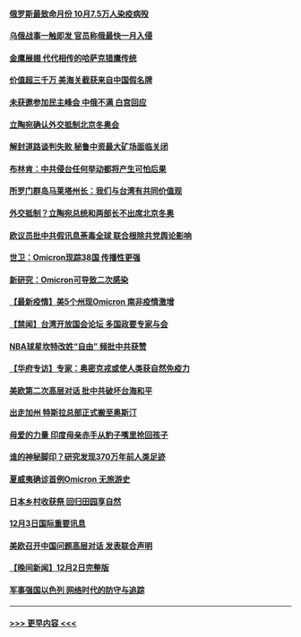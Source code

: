 #### [俄罗斯最致命月份 10月7.5万人染疫病殁](../pages/prog202/a103284870.md?t=12041050) 
#### [乌俄战事一触即发 官员称俄最快一月入侵](../pages/prog202/a103284851.md?t=12041050) 
#### [金鹰展翅 代代相传的哈萨克猎鹰传统](../pages/prog202/a103284691.md?t=12041050) 
#### [价值超三千万 美海关截获来自中国假名牌](../pages/prog202/a103284560.md?t=12041050) 
#### [未获邀参加民主峰会 中俄不满 白宫回应](../pages/prog202/a103284676.md?t=12041050) 
#### [立陶宛确认外交抵制北京冬奥会](../pages/prog202/a103284574.md?t=12041050) 
#### [解封道路谈判失败 秘鲁中资最大矿场面临关闭](../pages/prog202/a103284408.md?t=12041050) 
#### [布林肯：中共侵台任何举动都将产生可怕后果](../pages/prog202/a103284659.md?t=12041050) 
#### [所罗门群岛马莱塔州长：我们与台湾有共同价值观](../pages/prog202/a103284369.md?t=12041050) 
#### [外交抵制？立陶宛总统和两部长不出席北京冬奥](../pages/prog202/a103284447.md?t=12041050) 
#### [欧议员批中共假讯息荼毒全球 联合根除共党舆论影响](../pages/prog202/a103284313.md?t=12041050) 
#### [世卫：Omicron现踪38国 传播性更强](../pages/prog202/a103284281.md?t=12041050) 
#### [新研究：Omicron可导致二次感染](../pages/prog202/a103284402.md?t=12041050) 
#### [【最新疫情】美5个州现Omicron 南非疫情激增](../pages/prog202/a103284384.md?t=12041050) 
#### [【禁闻】台湾开放国会论坛 多国政要专家与会](../pages/prog202/a103284329.md?t=12041050) 
#### [NBA球星坎特改姓“自由” 频批中共获赞](../pages/prog202/a103284376.md?t=12041050) 
#### [【华府专访】专家：奥密克戎或使人类获自然免疫力](../pages/prog202/a103284344.md?t=12041050) 
#### [美欧第二次高层对话 批中共破坏台海和平](../pages/prog202/a103284288.md?t=12041050) 
#### [出走加州 特斯拉总部正式搬至奥斯汀](../pages/prog202/a103284291.md?t=12041050) 
#### [母爱的力量 印度母亲赤手从豹子嘴里抢回孩子](../pages/prog202/a103284205.md?t=12041050) 
#### [谁的神秘脚印？研究发现370万年前人类足迹](../pages/prog202/a103284202.md?t=12041050) 
#### [夏威夷确诊首例Omicron 无旅游史](../pages/prog202/a103284192.md?t=12041050) 
#### [日本乡村收获祭 回归田园享自然](../pages/prog202/a103284145.md?t=12041050) 
#### [12月3日国际重要讯息](../pages/prog202/a103284143.md?t=12041050) 
#### [美欧召开中国问题高层对话 发表联合声明](../pages/prog202/a103284087.md?t=12041050) 
#### [【晚间新闻】12月2日完整版](../pages/prog202/a103283875.md?t=12041050) 
#### [军事强国以色列 网络时代的防守与追踪](../pages/prog202/a103283733.md?t=12041050) 

----
#### [ >>> 更早内容 <<< ](../indexes/prog202-earlier.md)

